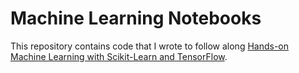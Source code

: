 # Machine Learning Notebooks

This repository contains code that I wrote to follow along [Hands-on Machine Learning with Scikit-Learn and TensorFlow](https://www.oreilly.com/library/view/hands-on-machine-learning/9781491962282/).